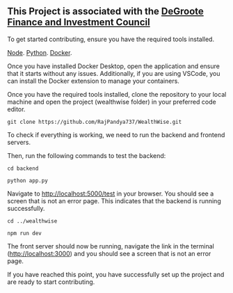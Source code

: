 ## This Project is associated with the [DeGroote Finance and Investment Council](https://www.degrootefinance.ca/)

To get started contributing, ensure you have the required tools installed. 

[Node](https://nodejs.org/en/download/).
[Python](https://www.python.org/downloads/).
[Docker](https://www.docker.com/products/docker-desktop).

Once you have installed Docker Desktop, open the application and ensure that it starts without any issues. Additionally, if you are using VSCode, you can install the Docker extension to manage your containers.

Once you have the required tools installed, clone the repository to your local machine and open the project (wealthwise folder) in your preferred code editor.
    
```
git clone https://github.com/RajPandya737/WealthWise.git
```


To check if everything is working, we need to run the backend and frontend servers. 

Then, run the following commands to test the backend:
```
cd backend
```
```
python app.py
```

Navigate to [http://localhost:5000/test](http://localhost:8000/) in your browser. You should see a screen that is not an error page. This indicates that the backend is running successfully.


```
cd ../wealthwise
```
```
npm run dev
```
The front server should now be running, navigate the link in the terminal ([http://localhost:3000](http://localhost:3000/)) and you should see a screen that is not an error page.


If you have reached this point, you have successfully set up the project and are ready to start contributing. 
